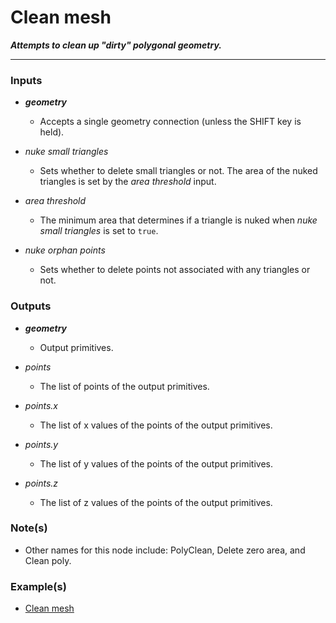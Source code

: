 # Clean mesh

**_Attempts to clean up "dirty" polygonal geometry._**

---


### Inputs

* **_geometry_**

  * Accepts a single geometry connection (unless the SHIFT key is held).

* _nuke small triangles_

  * Sets whether to delete small triangles or not. The area of the nuked triangles is set by the _area threshold_ input.

* _area threshold_

  * The minimum area that determines if a triangle is nuked when _nuke small triangles_ is set to `true`.

* _nuke orphan points_

  * Sets whether to delete points not associated with any triangles or not.


### Outputs

* **_geometry_**

  * Output primitives.

* _points_

  * The list of points of the output primitives.

* _points.x_

  * The list of x values of the points of the output primitives.

* _points.y_

  * The list of y values of the points of the output primitives.

* _points.z_

  * The list of z values of the points of the output primitives.


### Note(s)

* Other names for this node include: PolyClean, Delete zero area, and Clean poly.


### Example(s)

* <a href="https://creator.trimble.com/graph?assetURI=whp:46064975-47b6-4e33-b065-ad654750379e&version=latest" target="_blank">Clean mesh</a>
